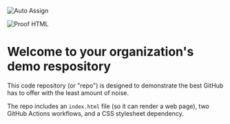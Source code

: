 ![Auto Assign](https://github.com/atouisaid/demo-repository/actions/workflows/auto-assign.yml/badge.svg)

![Proof HTML](https://github.com/atouisaid/demo-repository/actions/workflows/proof-html.yml/badge.svg)

# Welcome to your organization's demo respository
This code repository (or "repo") is designed to demonstrate the best GitHub has to offer with the least amount of noise.

The repo includes an `index.html` file (so it can render a web page), two GitHub Actions workflows, and a CSS stylesheet dependency.
